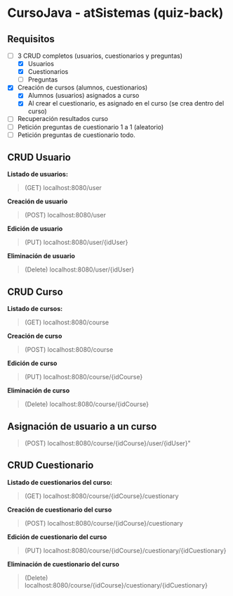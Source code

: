 # CursoJava - atSistemas (quiz-back)

## Requisitos
- [ ] 3 CRUD completos (usuarios, cuestionarios y preguntas)
	- [x] Usuarios
	- [x] Cuestionarios
	- [ ] Preguntas
- [x] Creación de cursos (alumnos, cuestionarios)
	- [x] Alumnos (usuarios) asignados a curso
	- [x] Al crear el cuestionario, es asignado en el curso (se crea dentro del curso)
- [ ] Recuperación resultados curso
- [ ] Petición preguntas de cuestionario 1 a 1 (aleatorio)
- [ ] Petición preguntas de cuestionario todo.

## CRUD Usuario
**Listado de usuarios:**
> (GET) localhost:8080/user

**Creación de usuario**
> (POST) localhost:8080/user

**Edición de usuario**
> (PUT) localhost:8080/user/{idUser}

**Eliminación de usuario**
> (Delete) localhost:8080/user/{idUser}

## CRUD Curso
**Listado de cursos:**
> (GET) localhost:8080/course

**Creación de curso**
> (POST) localhost:8080/course

**Edición de curso**
> (PUT) localhost:8080/course/{idCourse}

**Eliminación de curso**
> (Delete) localhost:8080/course/{idCourse}

## Asignación de usuario a un curso
> (POST) localhost:8080/course/{idCourse}/user/{idUser}"

## CRUD Cuestionario
**Listado de cuestionarios del curso:**
> (GET) localhost:8080/course/{idCourse}/cuestionary

**Creación de cuestionario del curso**
> (POST) localhost:8080/course/{idCourse}/cuestionary

**Edición de cuestionario del curso**
> (PUT) localhost:8080/course/{idCourse}/cuestionary/{idCuestionary}

**Eliminación de cuestionario del curso**
> (Delete) localhost:8080/course/{idCourse}/cuestionary/{idCuestionary}